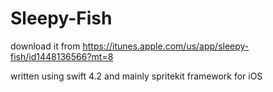 # Sleepy-Fish
download it from 
https://itunes.apple.com/us/app/sleepy-fish/id1448136566?mt=8

written using swift 4.2 and mainly spritekit framework for iOS

